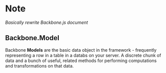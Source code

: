 # Note

_Basically rewrite Backbone.js document_

## Backbone.Model

Backbone **Models** are the basic data object in the framework - frequently representing a row in a table in a databs on your server. A discrete chunk of data and a bunch of useful, related methods for performing computations and transformations on that data.

